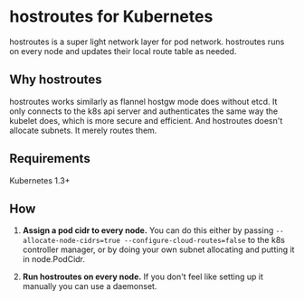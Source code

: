 # hostroutes for Kubernetes

hostroutes is a super light network layer for pod network. hostroutes runs on every node and updates their local route table as needed.

## Why hostroutes

hostroutes works similarly as flannel hostgw mode does without etcd.
It only connects to the k8s api server and authenticates the same way the kubelet does, which is more secure and efficient. And hostroutes doesn't allocate subnets. It merely routes them.

## Requirements

Kubernetes 1.3+

## How

1. **Assign a pod cidr to every node.** You can do this either by passing `--allocate-node-cidrs=true --configure-cloud-routes=false` to the k8s controller manager, or by doing your own subnet allocating and putting it in node.PodCidr.

2. **Run hostroutes on every node.** If you don't feel like setting up it manually you can use a daemonset.

